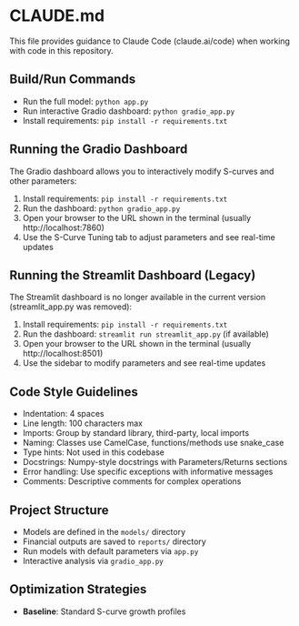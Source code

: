 # CLAUDE.md

This file provides guidance to Claude Code (claude.ai/code) when working with code in this repository.

## Build/Run Commands
- Run the full model: `python app.py`
- Run interactive Gradio dashboard: `python gradio_app.py` 
- Install requirements: `pip install -r requirements.txt`

## Running the Gradio Dashboard
The Gradio dashboard allows you to interactively modify S-curves and other parameters:

1. Install requirements: `pip install -r requirements.txt`
2. Run the dashboard: `python gradio_app.py`
3. Open your browser to the URL shown in the terminal (usually http://localhost:7860)
4. Use the S-Curve Tuning tab to adjust parameters and see real-time updates

## Running the Streamlit Dashboard (Legacy)
The Streamlit dashboard is no longer available in the current version (streamlit_app.py was removed):

1. Install requirements: `pip install -r requirements.txt`
2. Run the dashboard: `streamlit run streamlit_app.py` (if available)
3. Open your browser to the URL shown in the terminal (usually http://localhost:8501)
4. Use the sidebar to modify parameters and see real-time updates

## Code Style Guidelines
- Indentation: 4 spaces
- Line length: 100 characters max
- Imports: Group by standard library, third-party, local imports
- Naming: Classes use CamelCase, functions/methods use snake_case
- Type hints: Not used in this codebase
- Docstrings: Numpy-style docstrings with Parameters/Returns sections
- Error handling: Use specific exceptions with informative messages
- Comments: Descriptive comments for complex operations

## Project Structure
- Models are defined in the `models/` directory
- Financial outputs are saved to `reports/` directory
- Run models with default parameters via `app.py`
- Interactive analysis via `gradio_app.py`

## Optimization Strategies
- **Baseline**: Standard S-curve growth profiles
